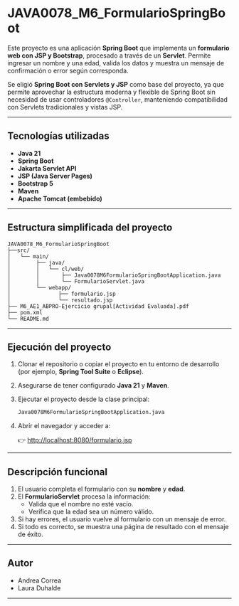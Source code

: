 # JAVA0078_M6_FormularioSpringBoot

Este proyecto es una aplicación **Spring Boot** que implementa un **formulario web con JSP y Bootstrap**, procesado a través de un **Servlet**. Permite ingresar un nombre y una edad, valida los datos y muestra un mensaje de confirmación o error según corresponda.

Se eligió **Spring Boot con Servlets y JSP** como base del proyecto, ya que permite aprovechar la estructura moderna y flexible de Spring Boot sin necesidad de usar controladores `@Controller`, manteniendo compatibilidad con Servlets tradicionales y vistas JSP.


---

## Tecnologías utilizadas

- **Java 21**
- **Spring Boot**
- **Jakarta Servlet API**
- **JSP (Java Server Pages)**
- **Bootstrap 5**
- **Maven**
- **Apache Tomcat (embebido)**

---

## Estructura simplificada del proyecto

```
JAVA0078_M6_FormularioSpringBoot
├──src/
│	└── main/
│  		 ├── java/
│  		 │   └── cl/web/
│  	 	 │       ├── Java0078M6FormularioSpringBootApplication.java
│  		 │       └── FormularioServlet.java
│  		 └── webapp/
│    		    ├── formulario.jsp
│    		    └── resultado.jsp
├── M6_AE1_ABPRO-Ejercicio grupal[Actividad Evaluada].pdf
├── pom.xml
└── README.md
```

---

## Ejecución del proyecto

1. Clonar el repositorio o copiar el proyecto en tu entorno de desarrollo (por ejemplo, **Spring Tool Suite** o **Eclipse**).  
2. Asegurarse de tener configurado **Java 21** y **Maven**.  
3. Ejecutar el proyecto desde la clase principal:

   ```bash
   Java0078M6FormularioSpringBootApplication.java
   ```

4. Abrir el navegador y acceder a:

   👉 [http://localhost:8080/formulario.jsp](http://localhost:8080/formulario.jsp)

---

## Descripción funcional

1. El usuario completa el formulario con su **nombre** y **edad**.  
2. El **FormularioServlet** procesa la información:
   - Valida que el nombre no esté vacío.
   - Verifica que la edad sea un número válido.
3. Si hay errores, el usuario vuelve al formulario con un mensaje de error.
4. Si todo es correcto, se muestra una página de resultado con el mensaje de éxito.

---

## Autor

- Andrea Correa
- Laura Duhalde  

---
